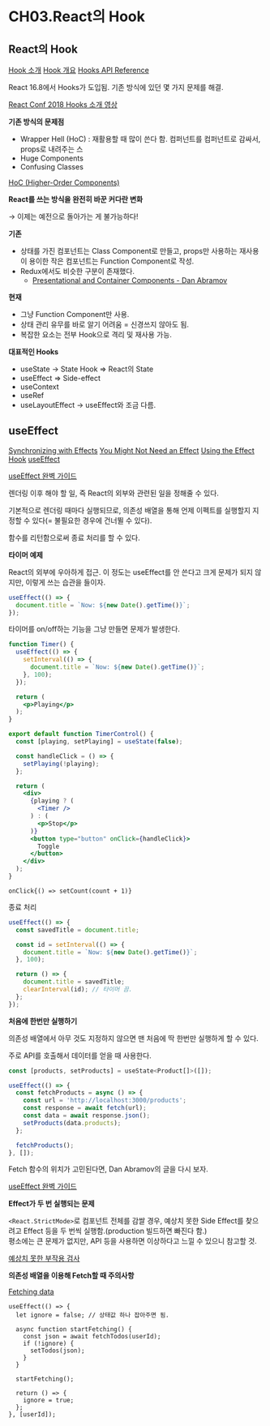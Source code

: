 # CH03.React의 Hook

## React의 Hook



[Hook 소개](https://ko.legacy.reactjs.org/docs/hooks-intro.html)   [Hook 개요](https://ko.legacy.reactjs.org/docs/hooks-overview.html)   [Hooks API Reference](https://ko.legacy.reactjs.org/docs/hooks-reference.html)

React 16.8에서 Hooks가 도입됨. 기존 방식에 있던 몇 가지 문제를 해결.

[React Conf 2018 Hooks 소개 영상](https://youtu.be/dpw9EHDh2bM)

**기존 방식의 문제점**

* Wrapper Hell (HoC) : 재활용할 때 많이 쓴다 함. 컴퍼넌트를 컴퍼넌트로 감싸서, props로 내려주는 스
* Huge Components
* Confusing Classes

[HoC (Higher-Order Components)](https://ko.legacy.reactjs.org/docs/higher-order-components.html)

**React를 쓰는 방식을 완전히 바꾼 커다란 변화**

→ 이제는 예전으로 돌아가는 게 불가능하다!

**기존**

* 상태를 가진 컴포넌트는 Class Component로 만들고, props만 사용하는 재사용이 용이한 작은 컴포넌트는 Function Component로 작성.
* Redux에서도 비슷한 구분이 존재했다.
  * [Presentational and Container Components - Dan Abramov](https://medium.com/@dan\_abramov/smart-and-dumb-components-7ca2f9a7c7d0)

**현재**

* 그냥 Function Component만 사용.
* 상태 관리 유무를 바로 알기 어려움 = 신경쓰지 않아도 됨.
* 복잡한 요소는 전부 Hook으로 격리 및 재사용 가능.

**대표적인 Hooks**

* useState → State Hook ⇒ React의 State
* useEffect ⇒ Side-effect
* useContext
* useRef
* useLayoutEffect → useEffect와 조금 다름.



## useEffect

[Synchronizing with Effects](https://react.dev/learn/synchronizing-with-effects)   [You Might Not Need an Effect](https://react.dev/learn/you-might-not-need-an-effect)   [Using the Effect Hook](https://ko.legacy.reactjs.org/docs/hooks-effect.html)   [useEffect](https://react.dev/reference/react/useEffect)

&#x20;[useEffect 완벽 가이드](https://overreacted.io/a-complete-guide-to-useeffect/)

렌더링 이후 해야 할 일, 즉 React의 외부와 관련된 일을 정해줄 수 있다.

기본적으로 렌더링 때마다 실행되므로, 의존성 배열을 통해 언제 이펙트를 실행할지 지정할 수 있다(= 불필요한 경우에 건너뛸 수 있다).

함수를 리턴함으로써 종료 처리를 할 수 있다.

**타이머 예제**

React의 외부에 우아하게 접근. 이 정도는 useEffect를 안 쓴다고 크게 문제가 되지 않지만, 이렇게 쓰는 습관을 들이자.

```jsx
useEffect(() => {
  document.title = `Now: ${new Date().getTime()}`;
});
```

타이머를 on/off하는 기능을 그냥 만들면 문제가 발생한다.

```jsx
function Timer() {
  useEffect(() => {
    setInterval(() => {
      document.title = `Now: ${new Date().getTime()}`;
    }, 100);
  });

  return (
    <p>Playing</p>
  );
}

export default function TimerControl() {
  const [playing, setPlaying] = useState(false);

  const handleClick = () => {
    setPlaying(!playing);
  };

  return (
    <div>
      {playing ? (
        <Timer />
      ) : (
        <p>Stop</p>
      )}
      <button type="button" onClick={handleClick}>
        Toggle
      </button>
    </div>
  );
}
```



```
onClick{() => setCount(count + 1)}
```



종료 처리

```jsx
useEffect(() => {
  const savedTitle = document.title;

  const id = setInterval(() => {
    document.title = `Now: ${new Date().getTime()}`;
  }, 100);

  return () => {
    document.title = savedTitle;
    clearInterval(id); // 타이머 끔.
  };
});
```



**처음에 한번만 실행하기**

의존성 배열에서 아무 것도 지정하지 않으면 맨 처음에 딱 한번만 실행하게 할 수 있다.

주로 API를 호출해서 데이터를 얻을 때 사용한다.

```jsx
const [products, setProducts] = useState<Product[]>([]);

useEffect(() => {
  const fetchProducts = async () => {
    const url = 'http://localhost:3000/products';
    const response = await fetch(url);
    const data = await response.json();
    setProducts(data.products);
  };

  fetchProducts();
}, []);
```

Fetch 함수의 위치가 고민된다면, Dan Abramov의 글을 다시 보자.

[useEffect 완벽 가이드](https://overreacted.io/a-complete-guide-to-useeffect/)

**Effect가 두 번 실행되는 문제**

`<React.StrictMode>`로 컴포넌트 전체를 감쌀 경우, 예상치 못한 Side Effect를 찾으려고 Effect 등을 두 번씩 실행함.(production 빌드하면 빠진다 함.)\
평소에는 큰 문제가 없지만, API 등을 사용하면 이상하다고 느낄 수 있으니 참고할 것.

[예상치 못한 부작용 검사](https://ko.legacy.reactjs.org/docs/strict-mode.html#detecting-unexpected-side-effects)

**의존성 배열을 이용해 Fetch할 때 주의사항**

[Fetching data](https://react.dev/learn/synchronizing-with-effects#fetching-data)

```
useEffect(() => {
  let ignore = false; // 상태값 하나 잡아주면 됨.

  async function startFetching() {
    const json = await fetchTodos(userId);
    if (!ignore) {
      setTodos(json);
    }
  }

  startFetching();

  return () => {
    ignore = true;
  };
}, [userId]);
```

